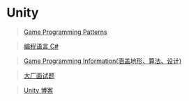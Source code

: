 # Unity

>[Game Programming Patterns](http://gameprogrammingpatterns.com/contents.html)

>[编程语言 C# ](https://dotnet.microsoft.com/zh-cn/learn/csharp)

>[Game Programming Information(涵盖地形、算法、设计)](http://www-cs-students.stanford.edu/~amitp/gameprog.html#design)

>[大厂面试题](https://github.com/afatcoder/LeetcodeTop)

>[Unity 博客](https://blog.unity.com/)




